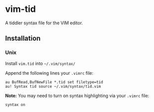 # vim-tid
A tiddler syntax file for the VIM editor.

## Installation

### Unix

Install `vim.tid` into `~/.vim/syntax/` 

Append the following lines your `.vimrc` file:

    au BufRead,BufNewFile *.tid set filetype=tid
    au! Syntax tid source ~/.vim/syntax/tid.vim

**Note:** You may need to turn on syntax highlighting via your `.vimrc` file:

    syntax on


